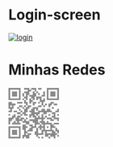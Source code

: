 # Login-screen

[![login](https://i.vimeocdn.com/video/963724217_620.jpg)](https://vimeo.com/461662969)

# Minhas Redes
<code><img height="100" width="100" src="https://raw.githubusercontent.com/oandersonbsilva/oandersonbsilva/master/code.png"></code>
